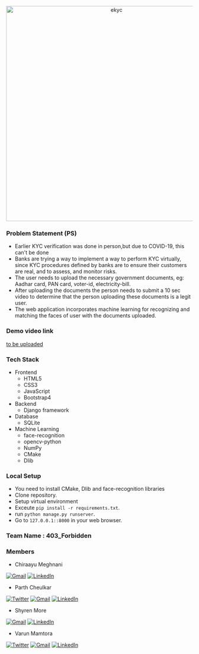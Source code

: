 
<p align="center">
  <img src="https://github.com/varunmamtora06/ekyc/blob/master/assets/DisplayImage.PNG" width="580px" alt="ekyc" title="EKYC"/>
</p>


### Problem Statement (PS) 

- Earlier KYC verification was done in person,but due to COVID-19, this can't be done
- Banks are trying a way to implement a way to perform KYC virtually, since KYC procedures defined by banks are to ensure their customers are real, and to assess, and monitor risks.
- The user needs to upload the necessary  government documents, eg: Aadhar card, PAN card, voter-id, electricity-bill.
- After uploading the documents the person needs to submit a 10 sec video to determine that the person uploading these documents is a legit user.
- The web application incorporates machine learning for recognizing and matching the faces of user with the documents uploaded.

### Demo video link 

[to be uploaded]()

<!-- about us & view patient -->
### Tech Stack
- Frontend
	- HTML5
	- CSS3
	- JavaScript
    - Bootstrap4
- Backend
    - Django framework
- Database
    - SQLite
- Machine Learning
    - face-recognition
    - opencv-python 
    - NumPy
    - CMake
    - Dlib

### Local Setup
- You need to install CMake, Dlib and face-recognition libraries
- Clone repository.
- Setup virtual environment
- Exceute `pip install -r requirements.txt`.
- run `python manage.py runserver`.
- Go to `127.0.0.1::8000` in your web browser.

### Team Name : 403_Forbidden
### Members 

- Chiraayu Meghnani

<a href="mailto:chiraayupm@gmail.com"><img alt="Gmail" title="Gmail" src="https://img.shields.io/badge/-Gmail-red?style=for-the-badge&logo=gmail&logoColor=white"/></a>
<a href="http://www.linkedin.com/in/chiraayu-pravin"><img alt="LinkedIn" title="LinkedIn" src="https://img.shields.io/badge/-LinkedIn-2867B2?style=for-the-badge&logo=linkedin&logoColor=white"/></a>

- Parth Cheulkar

<a href="https://twitter.com/Parth_Vader__"><img alt="Twitter" title="Twitter" src="https://img.shields.io/badge/-Twitter-1DA1F2?style=for-the-badge&logo=twitter&logoColor=white"/></a>
<a href="mailto:pscheulkar12@gmail.com"><img alt="Gmail" title="Gmail" src="https://img.shields.io/badge/-Gmail-red?style=for-the-badge&logo=gmail&logoColor=white"/></a>
<a href="http://linkedin.com/in/parthcheulkar"><img alt="LinkedIn" title="LinkedIn" src="https://img.shields.io/badge/-LinkedIn-2867B2?style=for-the-badge&logo=linkedin&logoColor=white"/></a>

- Shyren More

<a href="mailto:shyren.more30@gmail.com"><img alt="Gmail" title="Gmail" src="https://img.shields.io/badge/-Gmail-red?style=for-the-badge&logo=gmail&logoColor=white"/></a>
<a href="https://www.linkedin.com/in/shyrenmore/"><img alt="LinkedIn" title="LinkedIn" src="https://img.shields.io/badge/-LinkedIn-2867B2?style=for-the-badge&logo=linkedin&logoColor=white"/></a>

- Varun Mamtora

<a href="https://twitter.com/MamtoraVarun"><img alt="Twitter" title="Twitter" src="https://img.shields.io/badge/-Twitter-1DA1F2?style=for-the-badge&logo=twitter&logoColor=white"/></a>
<a href="mailto:varunmamtora@gmail.com"><img alt="Gmail" title="Gmail" src="https://img.shields.io/badge/-Gmail-red?style=for-the-badge&logo=gmail&logoColor=white"/></a>
<a href="https://www.linkedin.com/in/varun-mamtora-0b725b171/"><img alt="LinkedIn" title="LinkedIn" src="https://img.shields.io/badge/-LinkedIn-2867B2?style=for-the-badge&logo=linkedin&logoColor=white"/></a>
